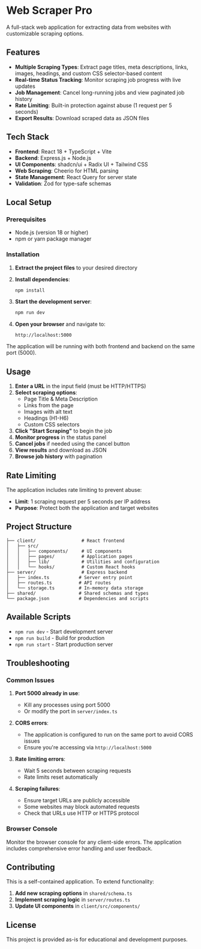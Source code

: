 # Web Scraper Pro

A full-stack web application for extracting data from websites with customizable scraping options.

## Features

- **Multiple Scraping Types**: Extract page titles, meta descriptions, links, images, headings, and custom CSS selector-based content
- **Real-time Status Tracking**: Monitor scraping job progress with live updates
- **Job Management**: Cancel long-running jobs and view paginated job history
- **Rate Limiting**: Built-in protection against abuse (1 request per 5 seconds)
- **Export Results**: Download scraped data as JSON files

## Tech Stack

- **Frontend**: React 18 + TypeScript + Vite
- **Backend**: Express.js + Node.js
- **UI Components**: shadcn/ui + Radix UI + Tailwind CSS
- **Web Scraping**: Cheerio for HTML parsing
- **State Management**: React Query for server state
- **Validation**: Zod for type-safe schemas

## Local Setup

### Prerequisites

- Node.js (version 18 or higher)
- npm or yarn package manager

### Installation

1. **Extract the project files** to your desired directory

2. **Install dependencies**:
   ```bash
   npm install
   ```

3. **Start the development server**:
   ```bash
   npm run dev
   ```

4. **Open your browser** and navigate to:
   ```
   http://localhost:5000
   ```

The application will be running with both frontend and backend on the same port (5000).

## Usage

1. **Enter a URL** in the input field (must be HTTP/HTTPS)
2. **Select scraping options**:
   - Page Title & Meta Description
   - Links from the page
   - Images with alt text
   - Headings (H1-H6)
   - Custom CSS selectors
3. **Click "Start Scraping"** to begin the job
4. **Monitor progress** in the status panel
5. **Cancel jobs** if needed using the cancel button
6. **View results** and download as JSON
7. **Browse job history** with pagination

## Rate Limiting

The application includes rate limiting to prevent abuse:
- **Limit**: 1 scraping request per 5 seconds per IP address
- **Purpose**: Protect both the application and target websites

## Project Structure

```
├── client/                 # React frontend
│   ├── src/
│   │   ├── components/     # UI components
│   │   ├── pages/          # Application pages
│   │   ├── lib/            # Utilities and configuration
│   │   └── hooks/          # Custom React hooks
├── server/                 # Express backend
│   ├── index.ts           # Server entry point
│   ├── routes.ts          # API routes
│   └── storage.ts         # In-memory data storage
├── shared/                # Shared schemas and types
└── package.json           # Dependencies and scripts
```

## Available Scripts

- `npm run dev` - Start development server
- `npm run build` - Build for production
- `npm run start` - Start production server

## Troubleshooting

### Common Issues

1. **Port 5000 already in use**:
   - Kill any processes using port 5000
   - Or modify the port in `server/index.ts`

2. **CORS errors**:
   - The application is configured to run on the same port to avoid CORS issues
   - Ensure you're accessing via `http://localhost:5000`

3. **Rate limiting errors**:
   - Wait 5 seconds between scraping requests
   - Rate limits reset automatically

4. **Scraping failures**:
   - Ensure target URLs are publicly accessible
   - Some websites may block automated requests
   - Check that URLs use HTTP or HTTPS protocol

### Browser Console

Monitor the browser console for any client-side errors. The application includes comprehensive error handling and user feedback.

## Contributing

This is a self-contained application. To extend functionality:

1. **Add new scraping options** in `shared/schema.ts`
2. **Implement scraping logic** in `server/routes.ts`
3. **Update UI components** in `client/src/components/`

## License

This project is provided as-is for educational and development purposes.
